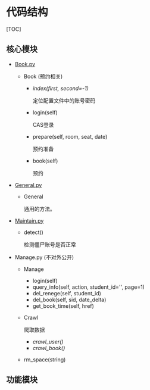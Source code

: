 # 代码结构

[TOC]

## 核心模块

- [Book.py](Book.py)

  - Book (预约相关)

    - *index(first, second=-1)*

      定位配置文件中的账号密码

    - login(self)

      CAS登录

    - prepare(self, room, seat, date)

      预约准备

    - book(self)

      预约

- [General.py](General.py)

  - General

    通用的方法。

- [Maintain.py](Maintain.py)

  - detect()

    检测僵尸账号是否正常

- Manage.py  (不对外公开)

  - Manage

    - login(self)
    - query_info(self, action, student_id='', page=1)
    - del_renege(self, student_id)
    - del_book(self, sid, date_delta)
    - get_book_time(self, href)

  - Crawl

    爬取数据

    - *crawl_user()*
    - *crawl_book()*

  - rm_space(string)

## 功能模块

